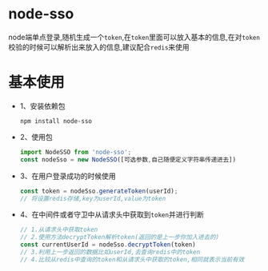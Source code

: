 # node-sso
node端单点登录,随机生成一个`token`,在`token`里面可以放入基本的信息,在对`token`校验的时候可以解析出来放入的信息,建议配合`redis`来使用

# 基本使用

* 1、安装依赖包

  ```shell
  npm install node-sso
  ```

* 2、使用包

  ```typescript
  import NodeSSO from 'node-sso';
  const nodeSso = new NodeSSO([可选参数,自己随便定义字符串传递进去])
  ```

* 3、在用户登录成功的时候使用

  ```typescript
  const token = nodeSso.generateToken(userId);
  // 将设置redis存储,key为userId,value为token
  ```

* 4、在中间件或者守卫中从请求头中获取到`token`并进行判断

  ```typescript
  // 1.从请求头中获取token
  // 2.使用方法decryptToken解析token(返回的是上一步你加入进去的)
  const currentUserId = nodeSso.decryptToken(token)
  // 3.利用上一步返回的数据比如userId,去查询redis中的token
  // 4.比较从redis中查询的token和从请求头中获取的token,相同就表示当前有效
  ```

